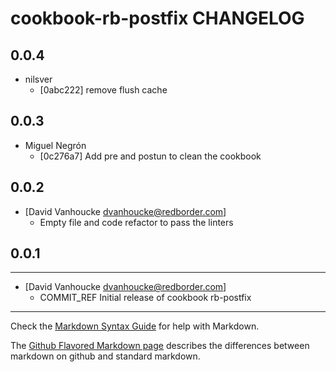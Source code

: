cookbook-rb-postfix CHANGELOG
===============

## 0.0.4

  - nilsver
    - [0abc222] remove flush cache

## 0.0.3

  - Miguel Negrón
    - [0c276a7] Add pre and postun to clean the cookbook

## 0.0.2
- [David Vanhoucke dvanhoucke@redborder.com]
  - Empty file and code refactor to pass the linters

## 0.0.1
-----
- [David Vanhoucke dvanhoucke@redborder.com]
  - COMMIT_REF Initial release of cookbook rb-postfix 

- - -
Check the [Markdown Syntax Guide](http://daringfireball.net/projects/markdown/syntax) for help with Markdown.

The [Github Flavored Markdown page](http://github.github.com/github-flavored-markdown/) describes the differences between markdown on github and standard markdown.
